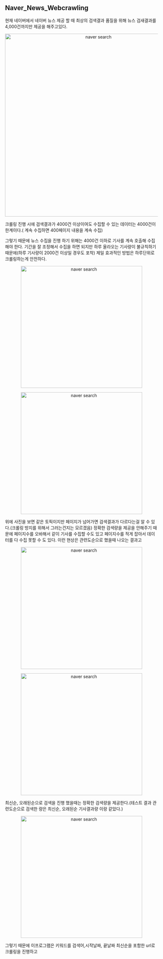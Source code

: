 ## Naver_News_Webcrawling
현재 네이버에서 네이버 뉴스 제공 할 때 최상의 검색결과 품질을 위해 뉴스 검새결과를 4,000건까지만 제공을 해주고있다. 

<a href="#"><p align="center"><img src= "https://github.com/riverorz/webcrawling/blob/master/Navern_News%20Crawling/images/1.PNG" width = "600px" alt="naver search"></p></a>

크롤링 진행 시에 검색결과가 4000건 이상이여도 수집할 수 있는 데이터는 4000건이 한계이다.( 계속 수집하면 400페이지 내용을 계속 수집) 

그렇기 때문에 뉴스 수집을 진행 하기 위해는 4000건 이하로 기사를 계속 호출해 수집해야 한다. 기간을 잘 조정해서 수집을 하면 되지만 하루 올라오는 기사량이 
불규칙하기 때문에(하루 기사량이 2000건 이상일 경우도 포착) 제일 효과적인 방법은 하루단위로 크롤링하는게 안전하다.




<a href="#"><p align="center"><img src= "https://github.com/riverorz/webcrawling/blob/master/Navern_News%20Crawling/images/2.PNG" width = "400px" alt="naver search"></p></a>
<a href="#"><p align="center"><img src= "https://github.com/riverorz/webcrawling/blob/master/Navern_News%20Crawling/images/3.PNG" width = "400px" alt="naver search"></p></a>

위에 사진을 보면 같은 토픽이지만 페이지가 넘어가면 검색결과가 다르다는걸 알 수 있다.(크롤링 방지를 위해서 그러는건지는 모르겠음) 
정확한 검색량을 제공을 안해주기 때문에 페이지수를 오바해서 같이 기사를 수집할 수도 있고 페이지수를 적게 잡아서 데이터를 다 수집 못할 수 도 있다. 
이런 현상은 관련도순으로 했을때 나오는 결과고 

<a href="#"><p align="center"><img src= "https://github.com/riverorz/webcrawling/blob/master/Navern_News%20Crawling/images/4.PNG" width = "400px" alt="naver search"></p></a>
<a href="#"><p align="center"><img src= "https://github.com/riverorz/webcrawling/blob/master/Navern_News%20Crawling/images/5.PNG" width = "400px" alt="naver search"></p></a>


최신순, 오래된순으로 검색을 진행 했을때는 정확한 검색량을 제공한다.(테스트 결과 관련도순으로 검색한 량은 최신순, 오래된순 기사결과량 이랑 같았다.)

<a href="#"><p align="center"><img src= "https://github.com/riverorz/webcrawling/blob/master/Navern_News%20Crawling/images/6.png" width = "400px" alt="naver search"></p></a>




그렇기 때문에 이프로그램은 키워드를 검색어,시작날짜, 끝날짜 최신순을 포함한 url로 크롤링을 진행하고 

